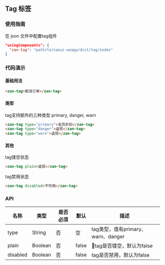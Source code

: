 ## Tag 标签

### 使用指南
在 json 文件中配置tag组件
```json
"usingComponents": {
  "zan-tag": "path/to/zanui-weapp/dist/tag/index"
}
```

### 代码演示

#### 基础用法
```html
<zan-tag>取消订单</zan-tag>
```

#### 类型
tag支持额外的三种类型 primary, danger, warn
```html
<zan-tag type="primary">会员折扣</zan-tag>
<zan-tag type="danger">返现</zan-tag>
<zan-tag type="warn">返现</zan-tag>
```


#### 其他
tag镂空状态
```html
<zan-tag plain>返现</zan-tag>
```

tag禁用状态
```html
<zan-tag disabled>不可用</zan-tag>
```


### API

| 名称     | 类型    | 是否必须  | 默认  | 描述   |
|---------|---------|----------|------|-------|
| type    | String  | 否       | 空 | tag类型，值有primary、warn、danger |
| plain   | Boolean | 否       | false | tag是否镂空，默认为false |
| disabled | Boolean | 否      | false | tag是否禁用，默认为false |
